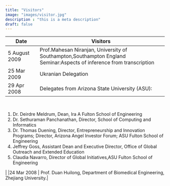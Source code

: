 ```yaml
---
title: "Visitors"
image: "images/visitor.jpg"
description : "this is a meta description"
draft: false
---
```

|Date | Visitors |
|-----|----------|
|5 August 2009|Prof.Mahesan Niranjan, University of Southampton,Southampton England <br /> Seminar:Aspects of inference from transcription |
|25 Mar 2009 | Ukranian Delegation |
|29 Apr 2008 | Delegates from Arizona State University (ASU):
<br />
<ol>
<li>Dr. Deirdre Meldrum, Dean, Ira A Fulton School of Engineering</li>
<li>Dr. Sethuraman Panchanathan, Director, School of Computing and Informatics</li>
<li>Dr. Thomas Duening, Director, Entrepreneurship and Innovation Programs; Director, Arizona Angel Investor Forum; ASU Fulton School of Engineering</li>
<li>Jeffrey Goss, Assistant Dean and Executive Director, Office of Global Outreach and Extended Education</li>
<li>Claudia Navarro, Director of Global Initiatives,ASU Fulton School of Engineering</li>
</ol>
|
|24 Mar 2008 | Prof. Duan Huilong, Department of Biomedical Engineering, Zhejiang University.|